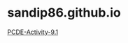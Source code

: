 # sandip86.github.io
<a href="https://github.com/sandip86/PCDE-Activity-9.1"> PCDE-Activity-9.1 </a>

